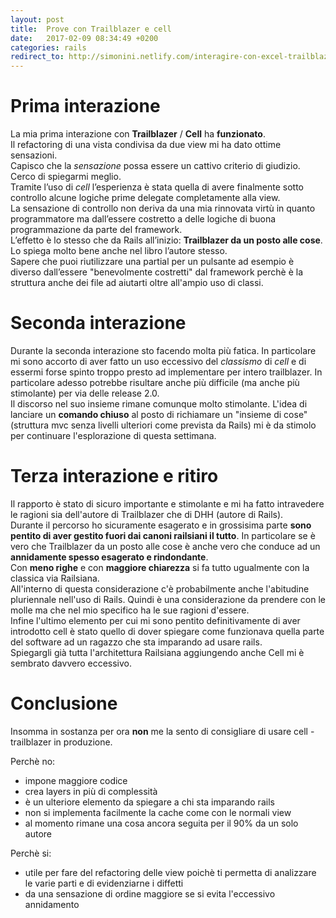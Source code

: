 ```yaml
---
layout: post
title:  Prove con Trailblazer e cell
date:   2017-02-09 08:34:49 +0200
categories: rails
redirect_to: http://simonini.netlify.com/interagire-con-excel-trailblazer
---
```


# Prima interazione
La mia prima interazione con __Trailblazer__ / __Cell__ ha __funzionato__.  
Il refactoring di una vista condivisa da due view mi ha dato ottime sensazioni.  
Capisco che la _sensazione_ possa essere un cattivo criterio di giudizio.  
Cerco di spiegarmi meglio.  
Tramite l’uso di _cell_ l’esperienza è stata quella di avere finalmente sotto controllo alcune logiche prime delegate completamente alla view.  
La sensazione di controllo non deriva da una mia rinnovata virtù in quanto programmatore ma dall’essere costretto a delle logiche di buona programmazione da parte del framework.  
L’effetto è lo stesso che da Rails all’inizio: __Trailblazer da un posto alle cose__.  
Lo spiega molto bene anche nel libro l’autore stesso.  
Sapere che puoi riutilizzare una partial per un pulsante ad esempio è diverso dall’essere "benevolmente costretti" dal framework perchè è la struttura anche dei file ad aiutarti oltre all'ampio uso di classi.

# Seconda interazione
Durante la seconda interazione sto facendo molta più fatica. In particolare mi sono accorto di aver fatto un uso eccessivo del _classismo_ di _cell_ e di essermi forse spinto troppo presto ad implementare per intero trailblazer. In particolare adesso potrebbe risultare anche più difficile (ma anche più stimolante) per via delle release 2.0.  
Il discorso nel suo insieme rimane comunque molto stimolante. L'idea di lanciare un __comando chiuso__ al posto di richiamare un "insieme di cose" (struttura mvc senza livelli ulteriori come prevista da Rails) mi è da stimolo per continuare l'esplorazione di questa settimana.

# Terza interazione e ritiro
Il rapporto è stato di sicuro importante e stimolante e mi ha fatto intravedere le ragioni sia dell'autore di Trailblazer che di DHH (autore di Rails).  
Durante il percorso ho sicuramente esagerato e in grossisima parte __sono pentito di aver gestito fuori dai canoni railsiani il tutto__.
In particolare se è vero che Trailblazer da un posto alle cose è anche vero che conduce ad un __annidamente spesso esagerato e rindondante__.  
Con __meno righe__ e con __maggiore chiarezza__ si fa tutto ugualmente con la classica via Railsiana.  
All'interno di questa considerazione c'è probabilmente anche l'abitudine pluriennale nell'uso di Rails. Quindi è una considerazione da prendere con le molle ma che nel mio specifico ha le sue ragioni d'essere.  
Infine l'ultimo elemento per cui mi sono pentito definitivamente di aver introdotto cell è stato quello di dover spiegare come funzionava quella parte del software ad un ragazzo che sta imparando ad usare rails.  
Spiegargli già tutta l'architettura Railsiana aggiungendo anche Cell mi è sembrato davvero eccessivo.

# Conclusione
Insomma in sostanza per ora __non__ me la sento di consigliare di usare cell - trailblazer in produzione.

Perchè no:

- impone maggiore codice
- crea layers in più di complessità
- è un ulteriore elemento da spiegare a chi sta imparando rails
- non si implementa facilmente la cache come con le normali view
- al momento rimane una cosa ancora seguita per il 90% da un solo autore

Perchè si:

- utile per fare del refactoring delle view poichè ti permetta di analizzare le varie parti e di evidenziarne i diffetti
- da una sensazione di ordine maggiore se si evita l'eccessivo annidamento
